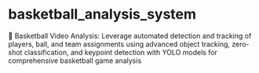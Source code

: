 # basketball_analysis_system
🏀 Basketball Video Analysis: Leverage automated detection and tracking of players, ball, and team assignments using advanced object tracking, zero-shot classification, and keypoint detection with YOLO models for comprehensive basketball game analysis
